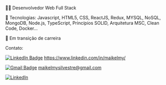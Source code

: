 👨‍💻 Desenvolvedor Web Full Stack

🌱 Tecnologias: Javascript, HTML5, CSS, ReactJS, Redux, MYSQL, NoSQL, MongoDB, Node.js, TypeScript, Princípios SOLID, Arquitetura MSC, Clean Code, Docker...

🔌 Em transição de carreira

<!-- 📩 email: maikelmysilvestre@gmail.com -->

Contato:

[![LinkedIn Badge](https://img.shields.io/badge/LinkedIn-0077B5?style=for-the-badge&logo=linkedin&logoColor=white&link=[https://www.linkedin.com/in/maikelmy/])]([https://www.linkedin.com/in/maikelmy/]) https://www.linkedin.com/in/maikelmy/

[![Gmail Badge](https://img.shields.io/badge/Gmail-D14836?style=for-the-badge&logo=gmail&logoColor=white&link=[mailto:maikelmysilvestre@gmail.com])]([mailto:maikelmysilvestre@gmail.com]) maikelmysilvestre@gmail.com

<a href="[[Link perfil no LinkedIn](https://www.linkedin.com/in/maikelmy/)]"><img alt="LinkedIn" src="https://img.shields.io/badge/LinkedIn-0077B5?style=for-the-badge&logo=linkedin&logoColor=white" /></a>
